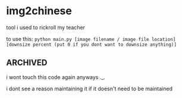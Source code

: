 # img2chinese
tool i used to rickroll my teacher

to use this:
`python main.py [image filename / image file location] [downsize percent (put 0 if you dont want to downsize anything)]`

## ARCHIVED
i wont touch this code again anyways ._.

i dont see a reason maintaining it if it doesn't need to be maintained

